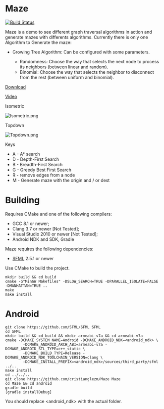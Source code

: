 # Maze #

[![Build Status](https://travis-ci.org/cristianglezm/Maze.svg)](https://travis-ci.org/cristianglezm/Maze)

Maze is a demo to see different graph traversal algorithms in action and generate mazes with differents algorithms.
Currently there is only one Algorithm to Generate the maze:

* Growing Tree Algorithm: Can be configured with some parameters.

	* Randomness: Choose the way that selects the next node to process its neighbors (between linear and random). 
	* Binomial: Choose the way that selects the neighbor to disconnect from the rest (between uniform and binomial).

[Download](https://bitbucket.org/cristian_glez_m/maze/downloads)

[Video](http://youtu.be/tLzJpE0kRS4)

Isometric

![Isometric.png](https://bitbucket.org/repo/qoqboX/images/141456758-Isometric.png)

Topdown

![Topdown.png](https://bitbucket.org/repo/qoqboX/images/3667644295-Topdown.png)

Keys

* A - A* search
* D - Depth-First Search
* B - Breadth-First Search
* G - Greedy Best First Search
* R - remove edges from a node
* M - Generate maze with the origin and / or dest

Building
===

Requires CMake and one of the following compilers:

* GCC 8.1 or newer;
* Clang 3.7 or newer [Not Tested];
* Visual Studio 2010 or newer [Not Tested];
* Android NDK and SDK, Gradle

Maze requires the following dependencies:

* [SFML](http://sfml-dev.org) 2.5.1 or newer

Use CMake to build the project.

```
mkdir build && cd build
cmake -G"MinGW Makefiles" -DSLOW_SEARCH=TRUE -DPARALLEL_ISOLATE=FALSE -DMANHATTAN=TRUE ..
make
make install
```
Android
===
```
git clone https://github.com/SFML/SFML SFML
cd SFML
mkdir build && cd build && mkdir armeabi-v7a && cd armeabi-v7a
cmake -DCMAKE_SYSTEM_NAME=Android -DCMAKE_ANDROID_NDK=<android_ndk> \
        -DCMAKE_ANDROID_ARCH_ABI=armeabi-v7a -DCMAKE_ANDROID_STL_TYPE=c++_static \ 
        -DCMAKE_BUILD_TYPE=Release -DCMAKE_ANDROID_NDK_TOOLCHAIN_VERSION=clang \ 
        -DCMAKE_INSTALL_PREFIX=<android_ndk>/sources/third_party/sfml ../..
make install
cd ../../..
git clone https://github.com/cristianglezm/Maze Maze
cd Maze && cd android
gradle build
[gradle installDebug]

```

You should replace <android_ndk> with the actual folder.